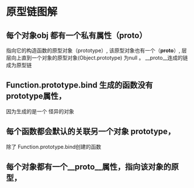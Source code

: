 # 原型链图解

## 每个对象obj 都有一个私有属性（__proto__）
指向它的构造函数的原型对象（prototype）,
该原型对象也有一个（__proto__）,
层层向上直到一个对象的原型对象(Object.prototype) 为null 。 
__proto__连成的链成为原型链

## Function.prototype.bind 生成的函数没有 prototype属性，
因为生成的是一个 怪异的对象

## 每个函数都会默认的关联另一个对象 prototype，
除了 Function.prototype.bind创建的函数

## 每个对象都有一个__proto__属性，指向该对象的原型，
